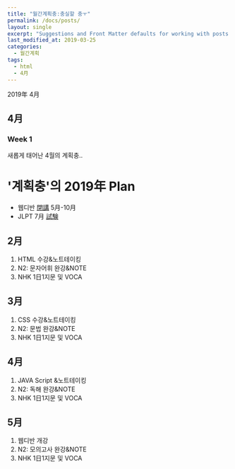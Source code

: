```yaml
---
title: "월간계획충:충실할 충ㅜ"
permalink: /docs/posts/
layout: single
excerpt: "Suggestions and Front Matter defaults for working with posts."
last_modified_at: 2019-03-25
categories:
  - 월간계획
tags:
  - html
  - 4月
---
```


2019年 4月
## 4月

### Week 1

  <!DOCTYPE html>
<html>
<head>
새롭게 태어난 4월의 계획충.. 
</head>

<body>
<h1>'계획충'의 2019年 Plan</h1>
<ul>
<li>웹디반 <a target="_blank" href="https://ja.dict.naver.com/entry/jk/JK000000079423.nhn" title="종강:へいこう"> 閉講</a> 5月-10月</li>
<li>JLPT 7月 <a target="_blank" href="https://ja.dict.naver.com/entry/jk/JK000000036611.nhn" title="시험:しけん"> 試験</a></li>
</ul>

<h2>2月</h2>
<ol>
<li>HTML 수강&노트테이킹</li>
<li>N2: 문자어휘 완강&NOTE</li>
<li>NHK 1日1지문 및 VOCA</li>
</ol>

<h2>3月</h2>
<ol>
<li>CSS 수강&노트테이킹</li>
<li>N2: 문법 완강&NOTE</li>
<li>NHK 1日1지문 및 VOCA</li>
</ol>

<h2>4月</h2>
<ol>
<li>JAVA Script &노트테이킹</li>
<li>N2: 독해 완강&NOTE</li>
<li>NHK 1日1지문 및 VOCA</li>
</ol>

<h2>5月</h2>
<ol>
<li>웹디반 개강</li>
<li>N2: 모의고사 완강&NOTE</li>
<li>NHK 1日1지문 및 VOCA</li>
</ol>
</body>
</html>
</!DOCTYPE html>